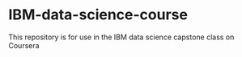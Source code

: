 # IBM-data-science-course
This repository is for use in the IBM data science capstone class on Coursera
